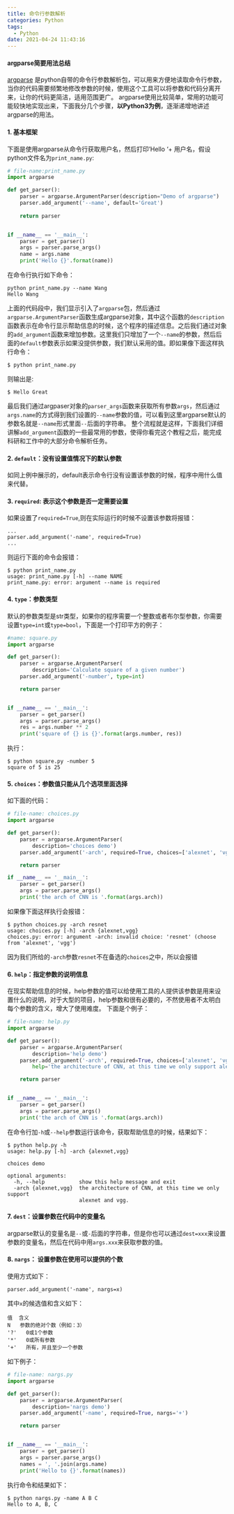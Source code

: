 ```yaml
---
title: 命令行参数解析
categories: Python
tags:
  - Python
date: 2021-04-24 11:43:16
---
```


#### argparse简要用法总结

[argparse](https://docs.python.org/3/library/argparse.html) 是python自带的命令行参数解析包，可以用来方便地读取命令行参数，当你的代码需要频繁地修改参数的时候，使用这个工具可以将参数和代码分离开来，让你的代码更简洁，适用范围更广。
argparse使用比较简单，常用的功能可能较快地实现出来，下面我分几个步骤，**以Python3为例**，逐渐递增地讲述argparse的用法。

#### 1. 基本框架

下面是使用argparse从命令行获取用户名，然后打印’Hello ‘+ 用户名，假设python文件名为`print_name.py`:

```python
# file-name:print_name.py
import argparse

def get_parser():
    parser = argparse.ArgumentParser(description="Demo of argparse")
    parser.add_argument('--name', default='Great')
    
    return parser


if __name__ == '__main__':
    parser = get_parser()
    args = parser.parse_args()
    name = args.name
    print('Hello {}'.format(name))
```

在命令行执行如下命令：

```
python print_name.py --name Wang
Hello Wang
```

 上面的代码段中，我们显示引入了`argparse`包，然后通过`argparse.ArgumentParser`函数生成argparse对象，其中这个函数的`description`函数表示在命令行显示帮助信息的时候，这个程序的描述信息。之后我们通过对象的`add_argument`函数来增加参数。这里我们只增加了一个`--name`的参数，然后后面的`default`参数表示如果没提供参数，我们默认采用的值。即如果像下面这样执行命令：

```
$ python print_name.py
```

则输出是:

```
$ Hello Great
```

最后我们通过argpaser对象的`parser_args`函数来获取所有参数`args`，然后通过`args.name`的方式得到我们设置的`--name`参数的值，可以看到这里argparse默认的参数名就是`--name`形式里面`--`后面的字符串。
整个流程就是这样，下面我们详细讲解`add_argument`函数的一些最常用的参数，使得你看完这个教程之后，能完成科研和工作中的大部分命令解析任务。

<!-- more -->

#### 2. `default`：没有设置值情况下的默认参数

如同上例中展示的，default表示命令行没有设置该参数的时候，程序中用什么值来代替。

#### 3. `required`: 表示这个参数是否一定需要设置

如果设置了`required=True`,则在实际运行的时候不设置该参数将报错：

```
...
parser.add_argument('-name', required=True)
...
```

则运行下面的命令会报错：

```
$ python print_name.py
usage: print_name.py [-h] --name NAME
print_name.py: error: argument --name is required
```

#### 4. `type`：参数类型

默认的参数类型是str类型，如果你的程序需要一个整数或者布尔型参数，你需要设置`type=int`或`type=bool`，下面是一个打印平方的例子：

```python
#name: square.py
import argparse

def get_parser():
    parser = argparse.ArgumentParser(
        description='Calculate square of a given number')
    parser.add_argument('-number', type=int)

    return parser


if __name__ == '__main__':
    parser = get_parser()
    args = parser.parse_args()
    res = args.number ** 2
    print('square of {} is {}'.format(args.number, res))
```

执行：

```
$ python square.py -number 5
square of 5 is 25 
```

#### 5. `choices`：参数值只能从几个选项里面选择

如下面的代码：

```python
# file-name: choices.py
import argparse

def get_parser():
    parser = argparse.ArgumentParser(
        description='choices demo')
    parser.add_argument('-arch', required=True, choices=['alexnet', 'vgg'])

    return parser

if __name__ == '__main__':
    parser = get_parser()
    args = parser.parse_args()
    print('the arch of CNN is '.format(args.arch))
```

如果像下面这样执行会报错：

```
$ python choices.py -arch resnet
usage: choices.py [-h] -arch {alexnet,vgg}
choices.py: error: argument -arch: invalid choice: 'resnet' (choose from 'alexnet', 'vgg')
```

因为我们所给的`-arch`参数`resnet`不在备选的`choices`之中，所以会报错

#### 6. `help`：指定参数的说明信息

在现实帮助信息的时候，help参数的值可以给使用工具的人提供该参数是用来设置什么的说明，对于大型的项目，help参数和很有必要的，不然使用者不太明白每个参数的含义，增大了使用难度。
下面是个例子：

```python
# file-name: help.py
import argparse

def get_parser():
    parser = argparse.ArgumentParser(
        description='help demo')
    parser.add_argument('-arch', required=True, choices=['alexnet', 'vgg'],
        help='the architecture of CNN, at this time we only support alexnet and vgg.')

    return parser


if __name__ == '__main__':
    parser = get_parser()
    args = parser.parse_args()
    print('the arch of CNN is '.format(args.arch))
```

在命令行加`-h`或`--help`参数运行该命令，获取帮助信息的时候，结果如下：

```
$ python help.py -h
usage: help.py [-h] -arch {alexnet,vgg}

choices demo

optional arguments:
  -h, --help           show this help message and exit
  -arch {alexnet,vgg}  the architecture of CNN, at this time we only support
                       alexnet and vgg.
```

#### 7. `dest`：设置参数在代码中的变量名

argparse默认的变量名是`--`或`-`后面的字符串，但是你也可以通过`dest=xxx`来设置参数的变量名，然后在代码中用`args.xxx`来获取参数的值。

#### 8. `nargs`： 设置参数在使用可以提供的个数

使用方式如下：

```
parser.add_argument('-name', nargs=x)
```

其中`x`的候选值和含义如下：

```
值  含义
N   参数的绝对个数（例如：3）
'?'   0或1个参数
'*'   0或所有参数
'+'   所有，并且至少一个参数
```

如下例子：

```python
# file-name: nargs.py
import argparse

def get_parser():
    parser = argparse.ArgumentParser(
        description='nargs demo')
    parser.add_argument('-name', required=True, nargs='+')

    return parser


if __name__ == '__main__':
    parser = get_parser()
    args = parser.parse_args()
    names = ', '.join(args.name)
    print('Hello to {}'.format(names))
```

执行命令和结果如下：

```
$ python nargs.py -name A B C
Hello to A, B, C
```